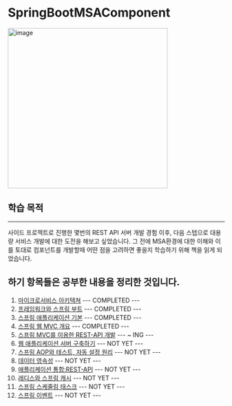 # SpringBootMSAComponent


<img width="371" alt="image" src="https://github.com/HJC96/SpringBootMSAComponent/assets/87226129/df4cb2c0-ec76-4b93-9046-de32ad262d73">

## 학습 목적
---
사이드 프로젝트로 진행한 몇번의 REST API 서버 개발 경험 이후, 다음 스텝으로 대용량 서비스 개발에 대한 도전을 해보고 싶었습니다. 그 전에 MSA환경에 대한 이해와 이를 토대로 컴포넌트를 개발할때 어떤 점을 고려하면 좋을지 학습하기 위해 책을 읽게 되었습니다. 

하기 항목들은 공부한 내용을 정리한 것입니다.
---
1. [마이크로서비스 아키텍쳐](https://github.com/HJC96/SpringBootMSAComponent/blob/main/List/1.%20%EB%A7%88%EC%9D%B4%ED%81%AC%EB%A1%9C%EC%84%9C%EB%B9%84%EC%8A%A4%20%EC%95%84%ED%82%A4%ED%85%8D%EC%B3%90.md) --- COMPLETED ---
2. [프레임워크와 스프링 부트](https://github.com/HJC96/SpringBootMSAComponent/blob/main/List/2.%20%ED%94%84%EB%A0%88%EC%9E%84%EC%9B%8C%ED%81%AC%EC%99%80%20%EC%8A%A4%ED%94%84%EB%A7%81%20%EB%B6%80%ED%8A%B8.md) --- COMPLETED ---
3. [스프링 애플리케이션 기본](https://github.com/HJC96/SpringBootMSAComponent/blob/main/List/3.%20%EC%8A%A4%ED%94%84%EB%A7%81%20%EC%95%A0%ED%94%8C%EB%A6%AC%EC%BC%80%EC%9D%B4%EC%85%98%20%EA%B8%B0%EB%B3%B8.md) --- COMPLETED ---
4. [스프링 웹 MVC 개요](https://github.com/HJC96/SpringBootMSAComponent/blob/main/List/4.%20%EC%8A%A4%ED%94%84%EB%A7%81%20%EC%9B%B9%20MVC%20%EA%B0%9C%EC%9A%94.md) --- COMPLETED ---
5. [스프링 MVC를 이용한 REST-API 개발](https://github.com/HJC96/SpringBootMSAComponent/blob/main/List/5.%20%EC%8A%A4%ED%94%84%EB%A7%81%20MVC%EB%A5%BC%20%EC%9D%B4%EC%9A%A9%ED%95%9C%20REST-API%20%EA%B0%9C%EB%B0%9C.md) --- ~ ING ---
6. [웹 애플리케이션 서버 구축하기]() --- NOT YET ---
7. [스프링 AOP와 테스트, 자동 설정 원리]() --- NOT YET ---
8. [데이터 영속성]() --- NOT YET ---
9. [애플리케이션 통합:REST-API]() --- NOT YET ---
10. [레디스와 스프링 캐시]() --- NOT YET ---
11. [스프링 스케줄링 태스크]() --- NOT YET ---
12. [스프링 이벤트]() --- NOT YET ---

